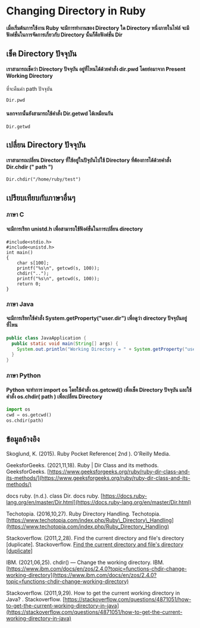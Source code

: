 # Changing Directory in Ruby

#### เมื่อเริ่มต้นการใช้งาน Ruby จะมีการทำงานของ Directory ใด Directory หนึ่งภายในไฟล์ จะมีฟังค์ชั่นในการจัดการเกี่ยวกับ Directory นั้นก็คือฟังค์ชั่น Dir

## **เช็ค Directory ปัจจุบัน**

#### เราสามารถเช็คว่า Directory ปัจจุบัน อยู่ที่ไหนได้ด้วยคำสั่ง dir.pwd โดยย่อมาจาก Present Working Directory&#x20;

ที่จะคืนค่า path ปัจจุบัน

```
Dir.pwd
```

#### นอกจากนั้นยังสามารถใช้คำสั่ง Dir.getwd ได้เหมือนกัน

```
Dir.getwd
```

## เปลี่ยน Directory ปัจจุบัน

#### เราสามารถเปลี่ยน Directory ที่ใช้อยู่ในปัจุบันไปใช้ Directory ที่ต้องการได้ด้วยคำสั่ง Dir.chdir (" path ")

```
Dir.chdir("/home/ruby/test")
```

## เปรียบเทียบกับภาษาอื่นๆ

### ภาษา C

#### จะมีการเรียก unistd.h เพื่อสามารถใช้ฟังค์ชั่นในการเปลี่ยน directory&#x20;

```
#include<stdio.h> 
#include<unistd.h> 
int main() 
{ 
    char s[100]; 
    printf("%s\n", getcwd(s, 100)); 
    chdir(".."); 
    printf("%s\n", getcwd(s, 100)); 
    return 0; 
} 
```

### ภาษา Java&#x20;

#### จะมีการเรียกใช้คำสั่ง System.getProperty("user.dir") เพื่อดูว่า directory ปัจจุบันอยู่ที่ไหน

```java
public class JavaApplication {
  public static void main(String[] args) {
    System.out.println("Working Directory = " + System.getProperty("user.dir"));
  }
}
```

### ภาษา Python&#x20;

#### Python จะทำการ import os โดยใช้คำสั่ง os.getcwd() เพื่อเช็ค Directory ปัจจุบัน และใช้คำสั่ง os.chdir( path ) เพื่อเปลี่ยน Directory

```python
import os
cwd = os.getcwd()
os.chdir(path)
```

## ข้อมูลอ้างอิง

Skoglund, K. (2015). Ruby Pocket Reference( 2nd ). O'Reilly Media.

GeeksforGeeks. (2021,11,18). Ruby | Dir Class and its methods. GeeksforGeeks. [https://www.geeksforgeeks.org/ruby/ruby-dir-class-and-its-methods/](https://www.geeksforgeeks.org/ruby/ruby-dir-class-and-its-methods/)

docs ruby. (n.d.). class Dir. docs ruby. [https://docs.ruby-lang.org/en/master/Dir.html](https://docs.ruby-lang.org/en/master/Dir.html)

Techotopia. (2016,10,27). Ruby Directory Handling. Techotopia. [https://www.techotopia.com/index.php/Ruby\_Directory\_Handling](https://www.techotopia.com/index.php/Ruby_Directory_Handling)

Stackoverflow. (2011,2,28). Find the current directory and file's directory \[duplicate]. Stackoverflow. [Find the current directory and file's directory \[duplicate\]](https://stackoverflow.com/questions/5137497/find-the-current-directory-and-files-directory)

IBM. (2021,06,25). chdir() — Change the working directory. IBM. [https://www.ibm.com/docs/en/zos/2.4.0?topic=functions-chdir-change-working-directory](https://www.ibm.com/docs/en/zos/2.4.0?topic=functions-chdir-change-working-directory)

Stackoverflow. (2011,9,29). How to get the current working directory in Java? . Stackoverflow. [https://stackoverflow.com/questions/4871051/how-to-get-the-current-working-directory-in-java](https://stackoverflow.com/questions/4871051/how-to-get-the-current-working-directory-in-java)

